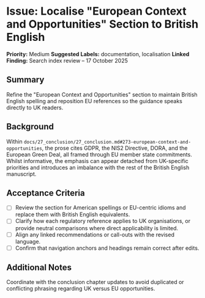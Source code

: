 # Issue: Localise "European Context and Opportunities" Section to British English

**Priority:** Medium
**Suggested Labels:** documentation, localisation
**Linked Finding:** Search index review – 17 October 2025

## Summary
Refine the "European Context and Opportunities" section to maintain British English spelling and reposition EU references so the guidance speaks directly to UK readers.

## Background
Within `docs/27_conclusion/27_conclusion.md#273-european-context-and-opportunities`, the prose cites GDPR, the NIS2 Directive, DORA, and the European Green Deal, all framed through EU member state commitments. Whilst informative, the emphasis can appear detached from UK-specific priorities and introduces an imbalance with the rest of the British English manuscript.

## Acceptance Criteria
- [ ] Review the section for American spellings or EU-centric idioms and replace them with British English equivalents.
- [ ] Clarify how each regulatory reference applies to UK organisations, or provide neutral comparisons where direct applicability is limited.
- [ ] Align any linked recommendations or call-outs with the revised language.
- [ ] Confirm that navigation anchors and headings remain correct after edits.

## Additional Notes
Coordinate with the conclusion chapter updates to avoid duplicated or conflicting phrasing regarding UK versus EU opportunities.
